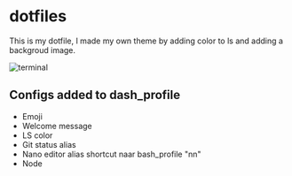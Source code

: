 # dotfiles
This is my dotfile, I made my own theme by adding color to ls and adding a backgroud image.

![terminal](https://i.imgur.com/bv1h9wE.png)

## Configs added to dash_profile
* Emoji 
* Welcome message 
* LS color 
* Git status alias
* Nano editor alias shortcut naar bash_profile "nn"
* Node

